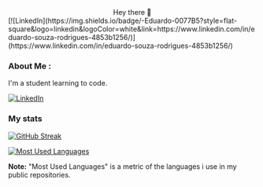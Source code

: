 <center>Hey there 👋</center>
</center>[![LinkedIn](https://img.shields.io/badge/-Eduardo-0077B5?style=flat-square&logo=linkedin&logoColor=white&link=https://www.linkedin.com/in/eduardo-souza-rodrigues-4853b1256/)](https://www.linkedin.com/in/eduardo-souza-rodrigues-4853b1256/)</center>

### About Me :

I'm a student learning to code.

[![LinkedIn](https://img.shields.io/badge/-Eduardo-0077B5?style=flat-square&logo=linkedin&logoColor=white&link=https://www.linkedin.com/in/eduardo-souza-rodrigues-4853b1256/)](https://www.linkedin.com/in/eduardo-souza-rodrigues-4853b1256/)

### My stats
[![GitHub Streak](http://github-readme-streak-stats.herokuapp.com?user=eduardo2580&theme=dark&background=000000)](https://git.io/streak-stats)

[![Most Used Languages](https://github-readme-stats.vercel.app/api/top-langs/?username=eduardo2580&layout=compact&theme=vision-friendly-dark)](https://github.com/anuraghazra/github-readme-stats)

**Note:** "Most Used Languages" is a metric of the languages i use in my public repositories.